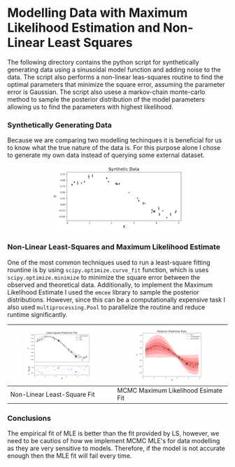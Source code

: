 # Modelling Data with Maximum Likelihood Estimation and Non-Linear Least Squares
The following directory contains the python script for synthetically generating data using a sinusoidal model function and adding noise to the data. The script also performs a non-linear leas-squares routine to find the optimal parameters that minimize the square error, assuming the parameter error is Gaussian. The script also usese a markov-chain monte-carlo method to sample the posterior distribution of the model parameters allowing us to find the parameters with highest likelihood. 

### Synthetically Generating Data
Because we are comparing two modelling techinques it is beneficial for us to know what the true nature of the data is. For this purpose alone I chose to generate my own data instead of querying some external dataset.
<p align='center'>
    <img src="Figures/SyntheticData.png" title="Generated Data" height="60%" width="60%">
</p>

### Non-Linear Least-Squares and Maximum Likelihood Estimate
One of the most common techniques used to run a least-square fitting rountine is by using `scipy.optimize.curve_fit` function, which is uses `scipy.optimize.minimize` to minimize the square error between the observed and theoretical data. Additionally, to implement the Maximum Likelihood Estimate I used the `emcee` library to sample the posterior distributions. However, since this can be a computationally expensive task I also used `multiprocessing.Pool` to parallelize the routine and reduce runtime significantly.

|<img src="Figures/Prediction Comparison.png" title="LS Model" height="60%" width="70%">|<img src="Figures/MCMC_Pred.png" title="MLE Model" height="60%" width="70%">|
|--------------------------|--------------------------|
| Non-Linear Least-Square Fit | MCMC Maximum Likelihood Esimate Fit|

### Conclusions
The empirical fit of MLE is better than the fit provided by LS, however, we need to be cautios of how we implement MCMC MLE's for data modelling as they are very sensitive to models. Therefore, if the model is not accurate enough then the MLE fit will fail every time.
